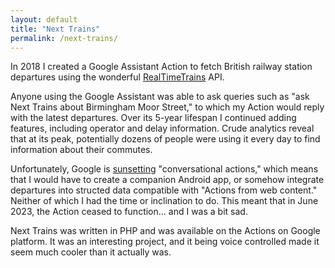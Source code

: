 ```yaml
---
layout: default
title: "Next Trains"
permalink: /next-trains/
---
```


In 2018 I created a Google Assistant Action to fetch British railway station departures using the wonderful [RealTimeTrains](https://www.realtimetrains.co.uk/) API.

Anyone using the Google Assistant was able to ask queries such as "ask Next Trains about Birmingham Moor Street," to which my Action would reply with the latest departures. Over its 5-year lifespan I continued adding features, including operator and delay information. Crude analytics reveal that at its peak, potentially dozens of people were using it every day to find information about their commutes.

Unfortunately, Google is [sunsetting](https://developers.google.com/assistant/ca-sunset) "conversational actions," which means that I would have to create a companion Android app, or somehow integrate departures into structed data compatible with "Actions from web content." Neither of which I had the time or inclination to do. This meant that in June 2023, the Action ceased to function... and I was a bit sad.

Next Trains was written in PHP and was available on the Actions on Google platform. It was an interesting project, and it being voice controlled made it seem much cooler than it actually was.
